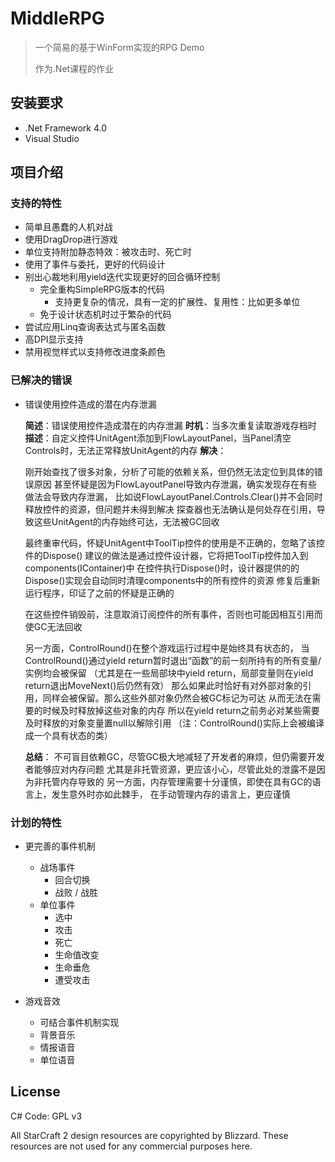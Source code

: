 # MiddleRPG

> 一个简易的基于WinForm实现的RPG Demo
>
> 作为.Net课程的作业





## 安装要求

* .Net Framework 4.0
* Visual Studio





## 项目介绍

### 支持的特性

* 简单且愚蠢的人机对战
* 使用DragDrop进行游戏
* 单位支持附加静态特效：被攻击时、死亡时
* 使用了事件与委托，更好的代码设计
* 别出心裁地利用yield迭代实现更好的回合循环控制
  * 完全重构SimpleRPG版本的代码
    * 支持更复杂的情况，具有一定的扩展性、复用性：比如更多单位
  * 免于设计状态机时过于繁杂的代码
* 尝试应用Linq查询表达式与匿名函数
* 高DPI显示支持
* 禁用视觉样式以支持修改进度条颜色



### 已解决的错误

* 错误使用控件造成的潜在内存泄漏

  **简述**：错误使用控件造成潜在的内存泄漏
  **时机**：当多次重复读取游戏存档时
  **描述**：自定义控件UnitAgent添加到FlowLayoutPanel，当Panel清空Controls时，无法正常释放UnitAgent的内存
  **解决**：

  刚开始查找了很多对象，分析了可能的依赖关系，但仍然无法定位到具体的错误原因
  甚至怀疑是因为FlowLayoutPanel导致内存泄漏，确实发现存在有些做法会导致内存泄漏，
  比如说FlowLayoutPanel.Controls.Clear()并不会同时释放控件的资源，但问题并未得到解决
  探查器也无法确认是何处存在引用，导致这些UnitAgent的内存始终可达，无法被GC回收

  最终重审代码，怀疑UnitAgent中ToolTip控件的使用是不正确的，忽略了该控件的Dispose()
  建议的做法是通过控件设计器，它将把ToolTip控件加入到components(IContainer)中
  在控件执行Dispose()时，设计器提供的的Dispose()实现会自动同时清理components中的所有控件的资源
  修复后重新运行程序，印证了之前的怀疑是正确的

  在这些控件销毁前，注意取消订阅控件的所有事件，否则也可能因相互引用而使GC无法回收

  另一方面，ControlRound()在整个游戏运行过程中是始终具有状态的，
  当ControlRound()通过yield return暂时退出“函数”的前一刻所持有的所有变量/实例均会被保留
  （尤其是在一些局部块中yield return，局部变量则在yield return退出MoveNext()后仍然有效）
  那么如果此时恰好有对外部对象的引用，同样会被保留。那么这些外部对象仍然会被GC标记为可达
  从而无法在需要的时候及时释放掉这些对象的内存
  所以在yield return之前务必对某些需要及时释放的对象变量置null以解除引用
  （注：ControlRound()实际上会被编译成一个具有状态的类）

  **总结**：
  	不可盲目依赖GC，尽管GC极大地减轻了开发者的麻烦，但仍需要开发者能够应对内存问题
  	尤其是非托管资源，更应该小心，尽管此处的泄露不是因为非托管内存导致的
  	另一方面，内存管理需要十分谨慎，即使在具有GC的语言上，发生意外时亦如此棘手，
  	在手动管理内存的语言上，更应谨慎



### 计划的特性

* 更完善的事件机制
  * 战场事件
    * 回合切换
    * 战败 / 战胜
  * 单位事件
    * 选中
    * 攻击
    * 死亡
    * 生命值改变
    * 生命垂危
    * 遭受攻击

* 游戏音效
  * 可结合事件机制实现
  * 背景音乐
  * 情报语音
  * 单位语音



## License

C# Code: GPL v3

All StarCraft 2 design resources are copyrighted by Blizzard. These resources are not used for any commercial purposes here.

